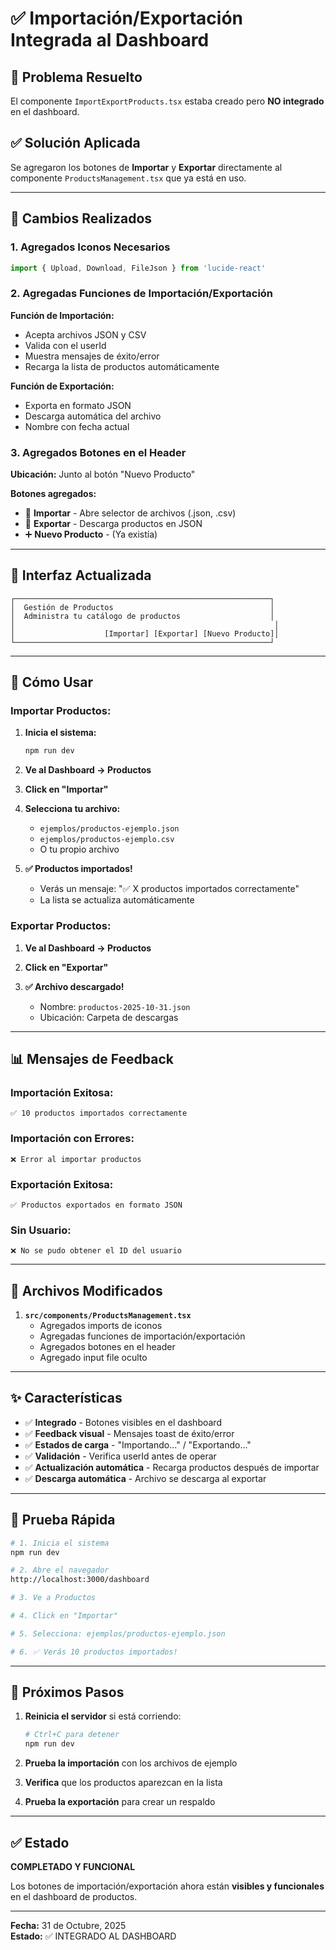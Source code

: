 # ✅ Importación/Exportación Integrada al Dashboard

## 🎯 Problema Resuelto

El componente `ImportExportProducts.tsx` estaba creado pero **NO integrado** en el dashboard.

## ✅ Solución Aplicada

Se agregaron los botones de **Importar** y **Exportar** directamente al componente `ProductsManagement.tsx` que ya está en uso.

---

## 📝 Cambios Realizados

### 1. Agregados Iconos Necesarios
```typescript
import { Upload, Download, FileJson } from 'lucide-react'
```

### 2. Agregadas Funciones de Importación/Exportación

**Función de Importación:**
- Acepta archivos JSON y CSV
- Valida con el userId
- Muestra mensajes de éxito/error
- Recarga la lista de productos automáticamente

**Función de Exportación:**
- Exporta en formato JSON
- Descarga automática del archivo
- Nombre con fecha actual

### 3. Agregados Botones en el Header

**Ubicación:** Junto al botón "Nuevo Producto"

**Botones agregados:**
- 🔼 **Importar** - Abre selector de archivos (.json, .csv)
- 🔽 **Exportar** - Descarga productos en JSON
- ➕ **Nuevo Producto** - (Ya existía)

---

## 🎨 Interfaz Actualizada

```
┌─────────────────────────────────────────────────────────┐
│  Gestión de Productos                                   │
│  Administra tu catálogo de productos                    │
│                                                          │
│                    [Importar] [Exportar] [Nuevo Producto]│
└─────────────────────────────────────────────────────────┘
```

---

## 🚀 Cómo Usar

### Importar Productos:

1. **Inicia el sistema:**
   ```bash
   npm run dev
   ```

2. **Ve al Dashboard → Productos**

3. **Click en "Importar"**

4. **Selecciona tu archivo:**
   - `ejemplos/productos-ejemplo.json`
   - `ejemplos/productos-ejemplo.csv`
   - O tu propio archivo

5. **✅ Productos importados!**
   - Verás un mensaje: "✅ X productos importados correctamente"
   - La lista se actualiza automáticamente

### Exportar Productos:

1. **Ve al Dashboard → Productos**

2. **Click en "Exportar"**

3. **✅ Archivo descargado!**
   - Nombre: `productos-2025-10-31.json`
   - Ubicación: Carpeta de descargas

---

## 📊 Mensajes de Feedback

### Importación Exitosa:
```
✅ 10 productos importados correctamente
```

### Importación con Errores:
```
❌ Error al importar productos
```

### Exportación Exitosa:
```
✅ Productos exportados en formato JSON
```

### Sin Usuario:
```
❌ No se pudo obtener el ID del usuario
```

---

## 🔧 Archivos Modificados

1. **`src/components/ProductsManagement.tsx`**
   - Agregados imports de iconos
   - Agregadas funciones de importación/exportación
   - Agregados botones en el header
   - Agregado input file oculto

---

## ✨ Características

- ✅ **Integrado** - Botones visibles en el dashboard
- ✅ **Feedback visual** - Mensajes toast de éxito/error
- ✅ **Estados de carga** - "Importando..." / "Exportando..."
- ✅ **Validación** - Verifica userId antes de operar
- ✅ **Actualización automática** - Recarga productos después de importar
- ✅ **Descarga automática** - Archivo se descarga al exportar

---

## 🧪 Prueba Rápida

```bash
# 1. Inicia el sistema
npm run dev

# 2. Abre el navegador
http://localhost:3000/dashboard

# 3. Ve a Productos

# 4. Click en "Importar"

# 5. Selecciona: ejemplos/productos-ejemplo.json

# 6. ✅ Verás 10 productos importados!
```

---

## 📝 Próximos Pasos

1. **Reinicia el servidor** si está corriendo:
   ```bash
   # Ctrl+C para detener
   npm run dev
   ```

2. **Prueba la importación** con los archivos de ejemplo

3. **Verifica** que los productos aparezcan en la lista

4. **Prueba la exportación** para crear un respaldo

---

## ✅ Estado

**COMPLETADO Y FUNCIONAL**

Los botones de importación/exportación ahora están **visibles y funcionales** en el dashboard de productos.

---

**Fecha:** 31 de Octubre, 2025  
**Estado:** ✅ INTEGRADO AL DASHBOARD
